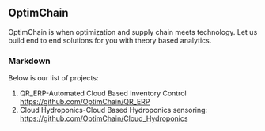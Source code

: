## OptimChain

OptimChain is when optimization and supply chain meets technology. Let us build end to end solutions for you with theory based analytics. 
### Markdown

Below is our list of projects:

1. QR_ERP-Automated Cloud Based Inventory Control https://github.com/OptimChain/QR_ERP
2. Cloud Hydroponics-Cloud Based Hydroponics sensoring: https://github.com/OptimChain/Cloud_Hydroponics


